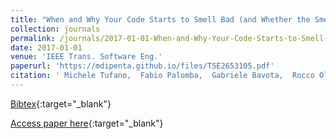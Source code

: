 ```yaml
---
title: "When and Why Your Code Starts to Smell Bad (and Whether the Smells Go Away)"
collection: journals
permalink: /journals/2017-01-01-When-and-Why-Your-Code-Starts-to-Smell-Bad-and-Whether-the-Smells-Go-Away
date: 2017-01-01
venue: 'IEEE Trans. Software Eng.'
paperurl: 'https://mdipenta.github.io/files/TSE2653105.pdf'
citation: ' Michele Tufano,  Fabio Palomba,  Gabriele Bavota,  Rocco Oliveto,  Massimiliano Di Penta,  Andrea De Lucia,  Denys Poshyvanyk, &quot;When and Why Your Code Starts to Smell Bad (and Whether the Smells Go Away).&quot; IEEE Trans. Software Eng., 2017.'
---
```

[Bibtex](https://dblp.org/rec/bib/journals/tse/TufanoPBOPLP17){:target="_blank"}

[Access paper here](https://mdipenta.github.io/files/TSE2653105.pdf){:target="_blank"}
